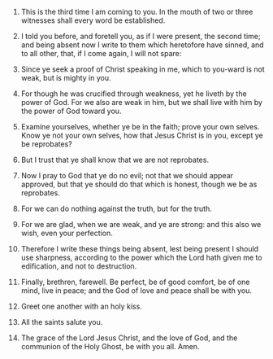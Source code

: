 1. This is the third time I am coming to you. In the mouth of two or
three witnesses shall every word be established.

2. I told you before, and foretell you, as if I were present, the
second time; and being absent now I write to them which heretofore
have sinned, and to all other, that, if I come again, I will not
spare:

3. Since ye seek a proof of Christ speaking in me, which to
you-ward is not weak, but is mighty in you.

4. For though he was crucified through weakness, yet he liveth by
the power of God. For we also are weak in him, but we shall live with
him by the power of God toward you.

5. Examine yourselves, whether ye be in the faith; prove your own
selves. Know ye not your own selves, how that Jesus Christ is in you,
except ye be reprobates?

6. But I trust that ye shall know that we
are not reprobates.

7. Now I pray to God that ye do no evil; not that we should appear
approved, but that ye should do that which is honest, though we be as
reprobates.

8. For we can do nothing against the truth, but for the truth.

9. For we are glad, when we are weak, and ye are strong: and this
also we wish, even your perfection.

10. Therefore I write these things being absent, lest being present
I should use sharpness, according to the power which the Lord hath
given me to edification, and not to destruction.

11. Finally, brethren, farewell. Be perfect, be of good comfort, be
of one mind, live in peace; and the God of love and peace shall be
with you.

12. Greet one another with an holy kiss.

13. All the saints salute you.

14. The grace of the Lord Jesus Christ, and the love of God, and the
communion of the Holy Ghost, be with you all. Amen.